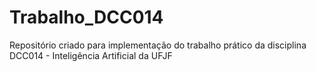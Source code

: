 # Trabalho_DCC014
Repositório criado para implementação do trabalho prático da disciplina DCC014 - Inteligência Artificial da UFJF
